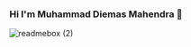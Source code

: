 ### Hi I'm Muhammad Diemas Mahendra 👋
![readmebox (2)](https://github.com/diemasmahendra/diemasmahendra/assets/48974647/ec1aebe7-bde5-4cd3-9add-5b064cd7f2ad)
